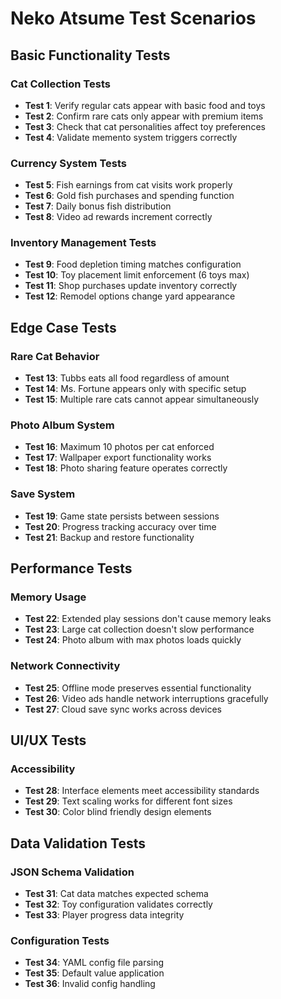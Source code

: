 # Neko Atsume Test Scenarios

## Basic Functionality Tests

### Cat Collection Tests
- **Test 1**: Verify regular cats appear with basic food and toys
- **Test 2**: Confirm rare cats only appear with premium items
- **Test 3**: Check that cat personalities affect toy preferences
- **Test 4**: Validate memento system triggers correctly

### Currency System Tests  
- **Test 5**: Fish earnings from cat visits work properly
- **Test 6**: Gold fish purchases and spending function
- **Test 7**: Daily bonus fish distribution
- **Test 8**: Video ad rewards increment correctly

### Inventory Management Tests
- **Test 9**: Food depletion timing matches configuration
- **Test 10**: Toy placement limit enforcement (6 toys max)
- **Test 11**: Shop purchases update inventory correctly
- **Test 12**: Remodel options change yard appearance

## Edge Case Tests

### Rare Cat Behavior
- **Test 13**: Tubbs eats all food regardless of amount
- **Test 14**: Ms. Fortune appears only with specific setup
- **Test 15**: Multiple rare cats cannot appear simultaneously

### Photo Album System
- **Test 16**: Maximum 10 photos per cat enforced
- **Test 17**: Wallpaper export functionality works
- **Test 18**: Photo sharing feature operates correctly

### Save System
- **Test 19**: Game state persists between sessions
- **Test 20**: Progress tracking accuracy over time
- **Test 21**: Backup and restore functionality

## Performance Tests

### Memory Usage
- **Test 22**: Extended play sessions don't cause memory leaks
- **Test 23**: Large cat collection doesn't slow performance
- **Test 24**: Photo album with max photos loads quickly

### Network Connectivity
- **Test 25**: Offline mode preserves essential functionality
- **Test 26**: Video ads handle network interruptions gracefully
- **Test 27**: Cloud save sync works across devices

## UI/UX Tests

### Accessibility
- **Test 28**: Interface elements meet accessibility standards
- **Test 29**: Text scaling works for different font sizes
- **Test 30**: Color blind friendly design elements

## Data Validation Tests

### JSON Schema Validation
- **Test 31**: Cat data matches expected schema
- **Test 32**: Toy configuration validates correctly
- **Test 33**: Player progress data integrity

### Configuration Tests
- **Test 34**: YAML config file parsing
- **Test 35**: Default value application
- **Test 36**: Invalid config handling